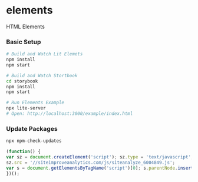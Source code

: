 # elements

HTML Elements

### Basic Setup

```bash
# Build and Watch Lit Elemets
npm install
npm start

# Build and Watch Stortbook
cd storybook
npm install
npm start

# Run Elements Example
npx lite-server
# Open: http://localhost:3000/example/index.html
```

### Update Packages

```bash
npx npm-check-updates
```


```javascript
(function() {
var sz = document.createElement('script'); sz.type = 'text/javascript'; sz.async = true;
sz.src = '//siteimproveanalytics.com/js/siteanalyze_6004849.js';
var s = document.getElementsByTagName('script')[0]; s.parentNode.insertBefore(sz, s);
})();
```
